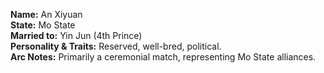 **Name:** An Xiyuan  
**State:** Mo State  
**Married to:** Yin Jun (4th Prince)  
**Personality & Traits:** Reserved, well-bred, political.  
**Arc Notes:** Primarily a ceremonial match, representing Mo State alliances.  
